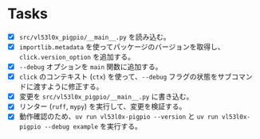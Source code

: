 # Tasks

- [x] `src/vl53l0x_pigpio/__main__.py` を読み込む。
- [x] `importlib.metadata` を使ってパッケージのバージョンを取得し、`click.version_option` を追加する。
- [x] `--debug` オプションを `main` 関数に追加する。
- [x] `click` のコンテキスト (`ctx`) を使って、`--debug` フラグの状態をサブコマンドに渡すように修正する。
- [x] 変更を `src/vl53l0x_pigpio/__main__.py` に書き込む。
- [x] リンター (`ruff`, `mypy`) を実行して、変更を検証する。
- [x] 動作確認のため、`uv run vl53l0x-pigpio --version` と `uv run vl53l0x-pigpio --debug example` を実行する。
